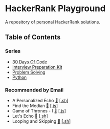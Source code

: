 # HackerRank Playground

A repository of personal HackerRank solutions.

## Table of Contents

### Series

- [30 Days Of Code](https://github.com/julienshim/HackerRank-Playground/tree/master/30-Days-Of-Code)
- [Interview Preparation Kit](https://github.com/julienshim/HackerRank-Playground/tree/master/Interview%20Preparation%20Kit)
- [Problem Solving](https://github.com/julienshim/HackerRank-Playground/tree/master/Problem%20Solving)
- [Python](https://github.com/julienshim/HackerRank-Playground/tree/master/Python)

### Recommended by Email

- A Personalized Echo [&#128279;](https://www.hackerrank.com/challenges/bash-tutorials---a-personalized-echo/problem)
  [[.sh]](https://github.com/julienshim/hackerrank-playground/blob/master/Linux%20Shell/Bash/A%20Personalized%20Echo.sh)
- Find the Median [&#128279;](https://www.hackerrank.com/challenges/find-the-median/problem)
  [[.js]](https://github.com/julienshim/hackerrank-playground/blob/master/Algorithms/Strings/Find%20the%20Median.js)
- Game of Thrones - I [&#128279;](https://www.hackerrank.com/challenges/game-of-thrones/problem)
  [[.js]](https://github.com/julienshim/hackerrank-playground/blob/master/Algorithms/Strings/Game%20of%20Thrones%20-%20I.js)
- Let's Echo [&#128279;](https://www.hackerrank.com/challenges/bash-tutorials-lets-echo/problem)
  [[.sh]](https://github.com/julienshim/hackerrank-playground/blob/master/Linux%20Shell/Bash/Let-s%20Echo.sh)
- Looping and Skipping [&#128279;](https://www.hackerrank.com/challenges/bash-tutorials---looping-and-skipping/problem)
  [[.sh]](https://github.com/julienshim/hackerrank-playground/blob/master/Linux%20Shell/Bash/Looping%20and%20Skipping.sh)
